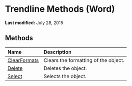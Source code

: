 
# Trendline Methods (Word)

 **Last modified:** July 28, 2015


## Methods



|**Name**|**Description**|
|:-----|:-----|
| [ClearFormats](da6a9a53-6dc9-ff4f-0388-b005bd8ce878.md)|Clears the formatting of the object.|
| [Delete](c470b6d1-c688-6661-a720-7a9c1ac48e74.md)|Deletes the object.|
| [Select](f2a00e07-bd22-a18d-c842-1645be3e6178.md)|Selects the object.|
